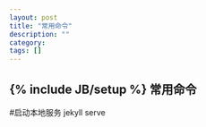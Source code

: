 ```yaml
---
layout: post
title: "常用命令"
description: ""
category: 
tags: []
---
```

{% include JB/setup %}
常用命令
--------
#启动本地服务
	jekyll serve